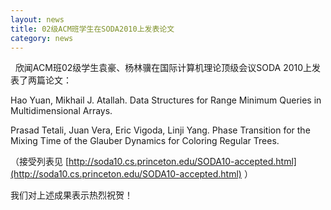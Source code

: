 ```yaml
---
layout: news
title: 02级ACM班学生在SODA2010上发表论文
category: news
---
```


&nbsp;&nbsp;欣闻ACM班02级学生袁豪、杨林骥在国际计算机理论顶级会议SODA 2010上发表了两篇论文：<!--break-->

Hao Yuan, Mikhail J. Atallah. Data Structures for Range Minimum Queries in Multidimensional Arrays.

Prasad Tetali, Juan Vera, Eric Vigoda, Linji Yang. Phase Transition for the Mixing Time of the Glauber Dynamics for Coloring Regular Trees.

（接受列表见 [http://soda10.cs.princeton.edu/SODA10-accepted.html](http://soda10.cs.princeton.edu/SODA10-accepted.html) ）

我们对上述成果表示热烈祝贺！
